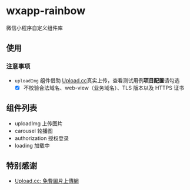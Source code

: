 # wxapp-rainbow

微信小程序自定义组件库

## 使用

### 注意事项

- `uploadImg` 组件借助 [Upload.cc](https://upload.cc/#)真实上传，查看测试用例**项目配置**请勾选
  - [x] 不校验合法域名、web-view（业务域名）、TLS 版本以及 HTTPS 证书

## 组件列表

- uploadImg 上传图片
- carousel 轮播图
- authorization 授权登录
- loading 加载中

## 特别感谢

- [Upload.cc: 免費圖片上傳網](https://upload.cc/#)
